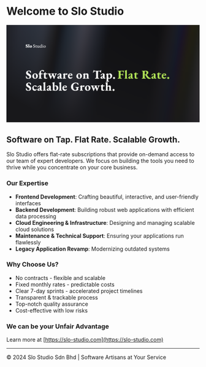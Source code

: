 # Welcome to Slo Studio
![Slo Studio](https://github.com/slostudio/.github/blob/main/profile/slo-studio-img.png)

## Software on Tap. Flat Rate. Scalable Growth.

Slo Studio offers flat-rate subscriptions that provide on-demand access to our team of expert developers. We focus on building the tools you need to thrive while you concentrate on your core business.

### Our Expertise

- **Frontend Development**: Crafting beautiful, interactive, and user-friendly interfaces
- **Backend Development**: Building robust web applications with efficient data processing
- **Cloud Engineering & Infrastructure**: Designing and managing scalable cloud solutions
- **Maintenance & Technical Support**: Ensuring your applications run flawlessly
- **Legacy Application Revamp**: Modernizing outdated systems

### Why Choose Us?

- No contracts - flexible and scalable
- Fixed monthly rates - predictable costs
- Clear 7-day sprints - accelerated project timelines
- Transparent & trackable process
- Top-notch quality assurance
- Cost-effective with low risks

### We can be your Unfair Advantage
Learn more at [https://slo-studio.com](https://slo-studio.com)


---
© 2024 Slo Studio Sdn Bhd | Software Artisans at Your Service
